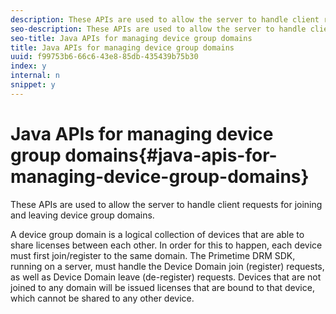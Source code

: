 ```yaml
---
description: These APIs are used to allow the server to handle client requests for joining and leaving device group domains.
seo-description: These APIs are used to allow the server to handle client requests for joining and leaving device group domains.
seo-title: Java APIs for managing device group domains
title: Java APIs for managing device group domains
uuid: f99753b6-66c6-43e8-85db-435439b75b30
index: y
internal: n
snippet: y
---
```


# Java APIs for managing device group domains{#java-apis-for-managing-device-group-domains}

These APIs are used to allow the server to handle client requests for joining and leaving device group domains.

A device group domain is a logical collection of devices that are able to share licenses between each other. In order for this to happen, each device must first join/register to the same domain. The Primetime DRM SDK, running on a server, must handle the Device Domain join (register) requests, as well as Device Domain leave (de-register) requests. Devices that are not joined to any domain will be issued licenses that are bound to that device, which cannot be shared to any other device. 
